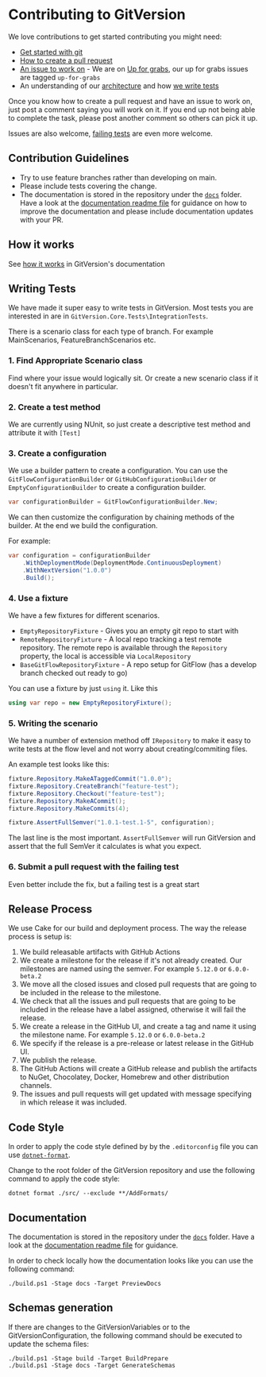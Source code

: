 # Contributing to GitVersion

We love contributions to get started contributing you might need:

* [Get started with git](https://rogerdudler.github.io/git-guide)
* [How to create a pull request](https://help.github.com/articles/using-pull-requests)
* [An issue to work on](https://github.com/GitTools/GitVersion/labels/up-for-grabs) - We are on [Up for grabs](https://up-for-grabs.net/), our up for grabs issues are tagged `up-for-grabs`
* An understanding of our [architecture](https://gitversion.net/docs/learn/how-it-works#architecture) and how [we write tests](#writing-tests)

Once you know how to create a pull request and have an issue to work on, just post a comment saying you will work on it.
If you end up not being able to complete the task, please post another comment so others can pick it up.

Issues are also welcome, [failing tests](#writing-tests) are even more welcome.

## Contribution Guidelines

* Try to use feature branches rather than developing on main.
* Please include tests covering the change.
* The documentation is stored in the repository under the [`docs`](docs) folder.
    Have a look at the [documentation readme file](docs/readme.md) for guidance
    on how to improve the documentation and please include documentation updates
    with your PR.

## How it works

See [how it works](https://gitversion.net/docs/learn/how-it-works) in GitVersion's documentation

## Writing Tests

We have made it super easy to write tests in GitVersion. Most tests you are interested in are in `GitVersion.Core.Tests\IntegrationTests`.

There is a scenario class for each type of branch. For example MainScenarios, FeatureBranchScenarios etc.

### 1. Find Appropriate Scenario class

Find where your issue would logically sit. Or create a new scenario class if it doesn't fit anywhere in particular.

### 2. Create a test method

We are currently using NUnit, so just create a descriptive test method and attribute it with `[Test]`

### 3. Create a configuration

We use a builder pattern to create a configuration. You can use the `GitFlowConfigurationBuilder` or `GitHubConfigurationBuilder` or `EmptyConfigurationBuilder` to create a configuration builder.

```csharp
var configurationBuilder = GitFlowConfigurationBuilder.New;
```

We can then customize the configuration by chaining methods of the builder. At the end we build the configuration.

For example:

```csharp
var configuration = configurationBuilder
    .WithDeploymentMode(DeploymentMode.ContinuousDeployment)
    .WithNextVersion("1.0.0")
    .Build();
```

### 4. Use a fixture

We have a few fixtures for different scenarios.

* `EmptyRepositoryFixture` - Gives you an empty git repo to start with
* `RemoteRepositoryFixture` - A local repo tracking a test remote repository. The remote repo is available through the `Repository` property, the local is accessible via `LocalRepository`
* `BaseGitFlowRepositoryFixture` - A repo setup for GitFlow (has a develop branch checked out ready to go)

You can use a fixture by just `using` it. Like this

```csharp
using var repo = new EmptyRepositoryFixture();
```

### 5. Writing the scenario

We have a number of extension method off `IRepository` to make it easy to write tests at the flow level and not worry about creating/commiting files.

An example test looks like this:

```csharp
fixture.Repository.MakeATaggedCommit("1.0.0");
fixture.Repository.CreateBranch("feature-test");
fixture.Repository.Checkout("feature-test");
fixture.Repository.MakeACommit();
fixture.Repository.MakeCommits(4);

fixture.AssertFullSemver("1.0.1-test.1-5", configuration);
```

The last line is the most important. `AssertFullSemver` will run GitVersion and assert that the full SemVer it calculates is what you expect.

### 6. Submit a pull request with the failing test

Even better include the fix, but a failing test is a great start

## Release Process

We use Cake for our build and deployment process. The way the release process is setup is:

1. We build releasable artifacts with GitHub Actions
2. We create a milestone for the release if it's not already created. Our milestones are named using the semver.
    For example `5.12.0` or `6.0.0-beta.2`
3. We move all the closed issues and closed pull requests that are going to be included in the release to the milestone.
4. We check that all the issues and pull requests that are going to be included in the release have a label assigned,
    otherwise it will fail the release.
5. We create a release in the GitHub UI, and create a tag and name it using the milestone name. For example `5.12.0` or `6.0.0-beta.2`
6. We specify if the release is a pre-release or latest release in the GitHub UI.
7. We publish the release.
8. The GitHub Actions will create a GitHub release and publish the artifacts to NuGet, Chocolatey, Docker, Homebrew
    and other distribution channels.
9. The issues and pull requests will get updated with message specifying in which release it was included.

## Code Style

In order to apply the code style defined by by the `.editorconfig` file you can use [`dotnet-format`](https://github.com/dotnet/format).

Change to the root folder of the GitVersion repository and use the following command to apply the code style:

```shell
dotnet format ./src/ --exclude **/AddFormats/
```

## Documentation

The documentation is stored in the repository under the [`docs`](docs) folder.
Have a look at the [documentation readme file](docs/readme.md) for guidance.

In order to check locally how the documentation looks like you can use the following command:

```shell
./build.ps1 -Stage docs -Target PreviewDocs
```

## Schemas generation

If there are changes to the GitVersionVariables or to the GitVersionConfiguration, the following command should be executed to update the schema files:

```shell
./build.ps1 -Stage build -Target BuildPrepare
./build.ps1 -Stage docs -Target GenerateSchemas
```
